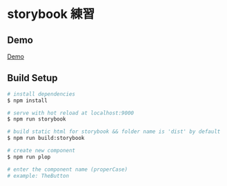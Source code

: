 # storybook 練習

## Demo

[Demo](https://hunterliu1003.github.io/storybook/)

## Build Setup

``` bash
# install dependencies
$ npm install

# serve with hot reload at localhost:9000
$ npm run storybook

# build static html for storybook && folder name is 'dist' by default
$ npm run build:storybook

# create new component
$ npm run plop

# enter the component name (properCase)
# example: TheButton
```